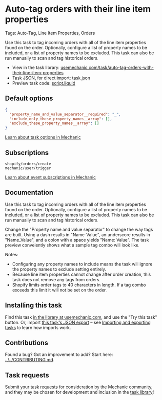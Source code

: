 # Auto-tag orders with their line item properties

Tags: Auto-Tag, Line Item Properties, Orders

Use this task to tag incoming orders with all of the line item properties found on the order. Optionally, configure a list of property names to be included, or a list of property names to be excluded. This task can also be run manually to scan and tag historical orders.

* View in the task library: [usemechanic.com/task/auto-tag-orders-with-their-line-item-properties](https://usemechanic.com/task/auto-tag-orders-with-their-line-item-properties)
* Task JSON, for direct import: [task.json](../../tasks/auto-tag-orders-with-their-line-item-properties.json)
* Preview task code: [script.liquid](./script.liquid)

## Default options

```json
{
  "property_name_and_value_separator__required": "_",
  "include_only_these_property_names__array": [],
  "exclude_these_property_names__array": []
}
```

[Learn about task options in Mechanic](https://docs.usemechanic.com/article/471-task-options)

## Subscriptions

```liquid
shopify/orders/create
mechanic/user/trigger
```

[Learn about event subscriptions in Mechanic](https://docs.usemechanic.com/article/408-subscriptions)

## Documentation

Use this task to tag incoming orders with all of the line item properties found on the order. Optionally, configure a list of property names to be included, or a list of property names to be excluded. This task can also be run manually to scan and tag historical orders.

Change the "Property name and value separator" to change the way tags are built. Using a dash results in "Name-Value", an underscore results in "Name_Value", and a colon with a space yields "Name: Value". The task preview conveiently shows what a sample tag combo will look like.

Notes:
- Configuring any property names to include means the task will ignore the property names to exclude setting entirely.
- Because line item properties cannot change after order creation, this task does not remove any tags from orders.
- Shopify limits order tags to 40 characters in length. If a tag combo exceeds this limit it will not be set on the order.

## Installing this task

Find this task [in the library at usemechanic.com](https://usemechanic.com/task/auto-tag-orders-with-their-line-item-properties), and use the "Try this task" button. Or, import [this task's JSON export](../../tasks/auto-tag-orders-with-their-line-item-properties.json) – see [Importing and exporting tasks](https://docs.usemechanic.com/article/505-importing-and-exporting-tasks) to learn how imports work.

## Contributions

Found a bug? Got an improvement to add? Start here: [../../CONTRIBUTING.md](../../CONTRIBUTING.md).

## Task requests

Submit your [task requests](https://mechanic.canny.io/task-requests) for consideration by the Mechanic community, and they may be chosen for development and inclusion in the [task library](https://tasks.mechanic.dev/)!
